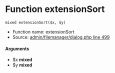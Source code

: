 Function extensionSort
===========================





    mixed extensionSort($x, $y)

* Function name: extensionSort
* Source: [admin/filemanager/dialog.php line 499](https://github.com/PrestaShop/PrestaShop/blob/1.6.1.1/admin/filemanager/dialog.php#L499)

#### Arguments
* $x **mixed**
* $y **mixed**

